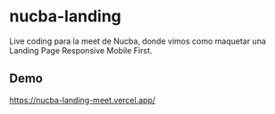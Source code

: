 # nucba-landing
Live coding para la meet de Nucba, donde vimos como maquetar una Landing Page Responsive Mobile First.

## Demo
https://nucba-landing-meet.vercel.app/
